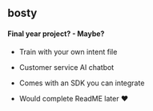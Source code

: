 ## bosty 
#### Final year project? - Maybe? 


- Train with your own intent file 
- Customer service AI chatbot 
- Comes with an SDK you can integrate 

- Would complete ReadME later ❤️